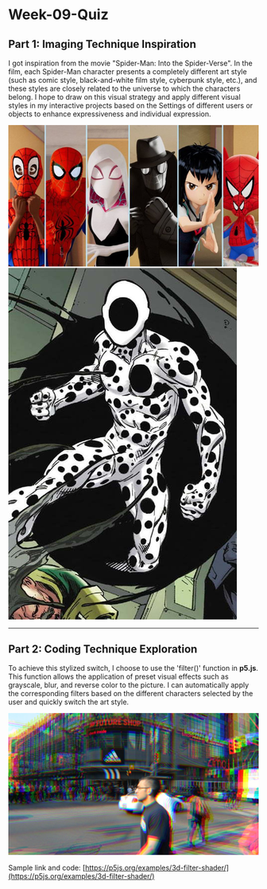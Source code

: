 # Week-09-Quiz
## Part 1: Imaging Technique Inspiration

I got inspiration from the movie "Spider-Man: Into the Spider-Verse". In the film, each Spider-Man character presents a completely different art style (such as comic style, black-and-white film style, cyberpunk style, etc.), and these styles are closely related to the universe to which the characters belong.
I hope to draw on this visual strategy and apply different visual styles in my interactive projects based on the Settings of different users or objects to enhance expressiveness and individual expression.

![Character Style Example 1](assets/Example01.jpg)  
![Character Style Example 2](assets/Example02.jpg)

---

## Part 2: Coding Technique Exploration

To achieve this stylized switch, I choose to use the 'filter()' function in **p5.js**. This function allows the application of preset visual effects such as grayscale, blur, and reverse color to the picture.
I can automatically apply the corresponding filters based on the different characters selected by the user and quickly switch the art style.

![p5.js Filter Example](assets/style.png)

Sample link and code:
[https://p5js.org/examples/3d-filter-shader/](https://p5js.org/examples/3d-filter-shader/)
